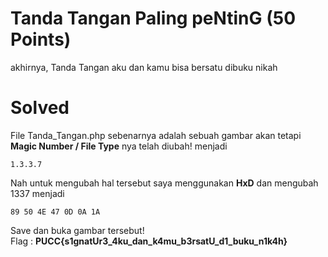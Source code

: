 # Tanda Tangan Paling peNtinG (50 Points)
akhirnya, Tanda Tangan aku dan kamu bisa bersatu dibuku nikah
# Solved
File Tanda_Tangan.php sebenarnya adalah sebuah gambar akan tetapi <b>Magic Number / File Type</b> nya telah diubah! menjadi
```
1.3.3.7
```
Nah untuk mengubah hal tersebut saya menggunakan <b>HxD</b> dan mengubah 1337 menjadi
```
89 50 4E 47 0D 0A 1A
```
Save dan buka gambar tersebut!<br>
Flag : <b>PUCC{s1gnatUr3_4ku_dan_k4mu_b3rsatU_d1_buku_n1k4h}</b>
